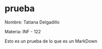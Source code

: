# prueba

Nombre: Tatiana Delgadillo

Materia: INF - 122

Esto es un prueba de lo que es un MarkDown
